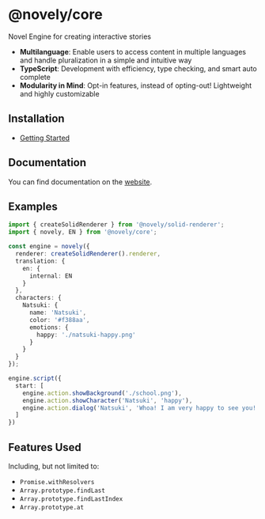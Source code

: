 # @novely/core

Novel Engine for creating interactive stories

- **Multilanguage**: Enable users to access content in multiple languages and handle pluralization in a simple and intuitive way
- **TypeScript**: Development with efficiency, type checking, and smart auto complete
- **Modularity in Mind**: Opt-in features, instead of opting-out! Lightweight and highly customizable

## Installation

- [Getting Started](https://novely.deno.dev/guide/getting-started.html)

## Documentation

You can find documentation on the [website](https://novely.deno.dev/guide/getting-started.html).

## Examples

```ts
import { createSolidRenderer } from '@novely/solid-renderer';
import { novely, EN } from '@novely/core';

const engine = novely({
  renderer: createSolidRenderer().renderer,
  translation: {
    en: {
      internal: EN
    }
  },
  characters: {
    Natsuki: {
      name: 'Natsuki',
      color: '#f388aa',
      emotions: {
        happy: './natsuki-happy.png'
      }
    }
  }
});

engine.script({
  start: [
    engine.action.showBackground('./school.png'),
    engine.action.showCharacter('Natsuki', 'happy'),
    engine.action.dialog('Natsuki', 'Whoa! I am very happy to see you!')
  ]
})
```

## Features Used

Including, but not limited to:

- `Promise.withResolvers`
- `Array.prototype.findLast`
- `Array.prototype.findLastIndex`
- `Array.prototype.at`
